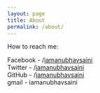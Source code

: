 ```yaml
---
layout: page
title: About
permalink: /about/
---
```

How to reach me:

Facebook - /[iamanubhavsaini](http://facebook.com/iamanubhavsaini)  
Twitter - /[iamanubhavsaini](http://twitter.com/iamanubhavsaini)  
GitHub - /[iamanubhavsaini](http://github.com/iamanubhavsaini)  
gmail - iamanubhavsaini  
